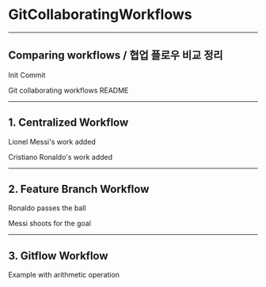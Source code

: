 # GitCollaboratingWorkflows

---

## Comparing workflows / 협업 플로우 비교 정리

Init Commit

Git collaborating workflows README

---

## 1. Centralized Workflow

Lionel Messi's work added

Cristiano Ronaldo's work added

---

## 2. Feature Branch Workflow

Ronaldo passes the ball

Messi shoots for the goal

---

## 3. Gitflow Workflow

Example with arithmetic operation
